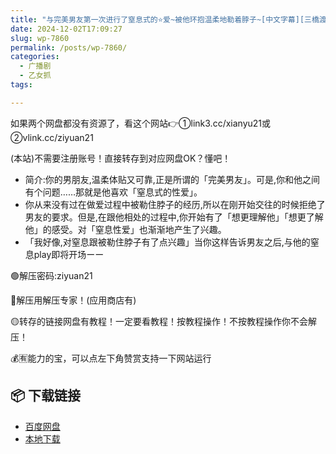 ```yaml
---
title: "与完美男友第一次进行了窒息式的⭐爱~被他环抱温柔地勒着脖子~[中文字幕][三橋渡]"
date: 2024-12-02T17:09:27
slug: wp-7860
permalink: /posts/wp-7860/
categories:
  - 广播剧
  - 乙女抓
tags:

---
```


如果两个网盘都没有资源了，看这个网站👉①link3.cc/xianyu21或②vlink.cc/ziyuan21

(本站)不需要注册账号！直接转存到对应网盘OK？懂吧！

*   简介:你的男朋友,温柔体贴又可靠,正是所谓的「完美男友」。可是,你和他之间有个问题……那就是他喜欢「窒息式的性爱」。
*   你从来没有过在做爱过程中被勒住脖子的经历,所以在刚开始交往的时候拒绝了男友的要求。但是,在跟他相处的过程中,你开始有了「想更理解他」「想更了解他」的感受。对「窒息性爱」也渐渐地产生了兴趣。
*   「我好像,对窒息跟被勒住脖子有了点兴趣」当你这样告诉男友之后,与他的窒息play即将开场ーー

🟢解压密码:ziyuan21

🔵解压用解压专家！(应用商店有)

🟡转存的链接网盘有教程！一定要看教程！按教程操作！不按教程操作你不会解压！

💰🈶能力的宝，可以点左下角赞赏支持一下网站运行

## 📦 下载链接
- [百度网盘](https://blziyuan21.com/pay-download/7860?key=118ac3a1d0&down_id=0)
- [本地下载](https://blziyuan21.com/pay-download/7860?key=118ac3a1d0&down_id=1)

